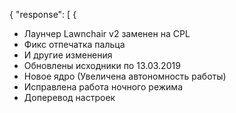 {
  "response": [
{
- Лаунчер Lawnchair v2 заменен на CPL
- Фикс отпечатка пальца
- И другие изменения
- Обновлены исходники по 13.03.2019
- Новое ядро (Увеличена автономность работы)
- Исправлена работа ночного режима
- Доперевод настроек
